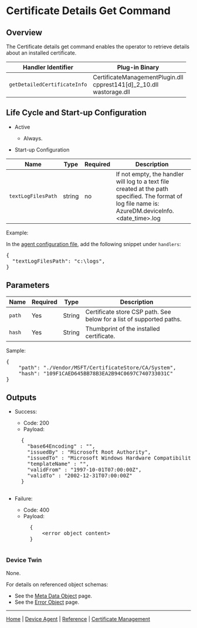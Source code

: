 # Certificate Details Get Command

## Overview

The Certificate details get command enables the operator to retrieve details about an installed certificate.

| Handler Identifier | Plug-in Binary |
|----|----|
| `getDetailedCertificateInfo` | CertificateManagementPlugin.dll<br/>cpprest141[d]_2_10.dll<br/>wastorage.dll |

## Life Cycle and Start-up Configuration

- Active
    - Always.

- Start-up Configuration

| Name | Type | Required | Description |
|------|------|----------|-------------|
| `textLogFilesPath` | string | no | If not empty, the handler will log to a text file created at the path specified. The format of log file name is: AzureDM.deviceInfo.&lt;date_time&gt;.log |

Example:

In the [agent configuration file](../../service-configuration-file.md), add the following snippet under `handlers`:

<pre>
{
  "textLogFilesPath": "c:\logs",
}
</pre>

## Parameters

| Name | Required | Type | Description |
|-----|-----|-----|-----|
| `path` | Yes | String | Certificate store CSP path. See below for a list of supported paths. |
| `hash` | Yes | String | Thumbprint of the installed certificate. |

Sample:

<pre>
{
    "path": "./Vendor/MSFT/CertificateStore/CA/System",
    "hash": "109F1CAED645BB78B3EA2B94C0697C740733031C"
}
</pre>

## Outputs

- Success:
    - Code: 200
    - Payload:
    <pre>
    {
      "base64Encoding" : "<base64 encoding of the certificate content>",
      "issuedBy" : "Microsoft Root Authority",
      "issuedTo" : "Microsoft Windows Hardware Compatibility",
      "templateName" : "",
      "validFrom" : "1997-10-01T07:00:00Z",
      "validTo" : "2002-12-31T07:00:00Z"
    }
    </pre>

- Failure:
    - Code: 400
    - Payload:
        <pre>
        {
            &lt;error object content&gt;
        }
        </pre>

### Device Twin

None.

For details on referenced object schemas:

- See the [Meta Data Object](meta-object.md) page.
- See the [Error Object](error-object.md) page.

----

[Home](../../../../README.md) | [Device Agent](../../device-agent.md) | [Reference](../../reference.md) | [Certificate Management](certificate-management.md)